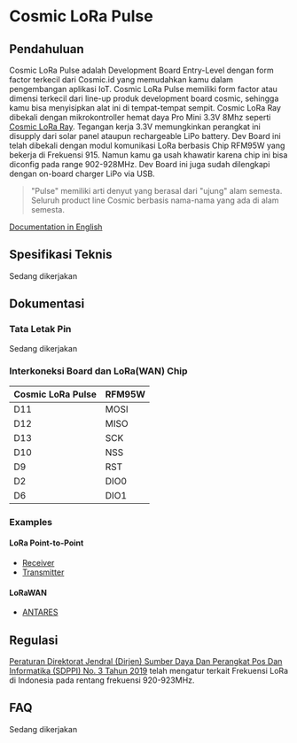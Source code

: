 # Cosmic LoRa Pulse

## Pendahuluan

Cosmic LoRa Pulse adalah Development Board Entry-Level dengan form factor terkecil dari Cosmic.id yang memudahkan kamu dalam pengembangan aplikasi IoT. Cosmic LoRa Pulse memiliki form factor atau dimensi terkecil dari line-up produk development board cosmic, sehingga kamu bisa menyisipkan alat ini di tempat-tempat sempit. Cosmic LoRa Ray dibekali dengan mikrokontroller hemat daya Pro Mini 3.3V 8Mhz seperti [Cosmic LoRa Ray](https://github.com/farizalemuda/cosmic-lora-ray). Tegangan kerja 3.3V memungkinkan perangkat ini disupply dari solar panel ataupun rechargeable LiPo battery. Dev Board ini telah dibekali dengan modul komunikasi LoRa berbasis Chip RFM95W yang bekerja di Frekuensi 915. Namun kamu ga usah khawatir karena chip ini bisa diconfig pada range 902-928MHz. Dev Board ini juga sudah dilengkapi dengan on-board charger LiPo via USB.

> "Pulse" memiliki arti denyut yang berasal dari "ujung" alam semesta. Seluruh product line Cosmic berbasis nama-nama yang ada di alam semesta.

[Documentation in English](https://github.com/farizalemuda/cosmic-lora-pulse)

## Spesifikasi Teknis

Sedang dikerjakan

## Dokumentasi

### Tata Letak Pin

Sedang dikerjakan

### Interkoneksi Board dan LoRa(WAN) Chip

| Cosmic LoRa Pulse | RFM95W |  
|-------------------|------- |
| D11               | MOSI   |
| D12               | MISO   |
| D13               | SCK    |
| D10               | NSS    |
| D9                | RST    |
| D2                | DIO0   |
| D6                | DIO1   |

### Examples

#### LoRa Point-to-Point

* [Receiver](examples/LoRa_P2P_Receiver/LoRa_P2P_Receiver.ino)
* [Transmitter](examples/LoRa_P2P_Transmitter/LoRa_P2P_Transmitter.ino)

#### LoRaWAN

* [ANTARES](examples/LoRaWAN_ANTARES/LoRaWAN_ANTARES.ino)

## Regulasi

[Peraturan Direktorat Jendral (Dirjen) Sumber Daya Dan Perangkat Pos Dan Informatika (SDPPI) No. 3 Tahun 2019](https://web.kominfo.go.id/sites/default/files/users/3997/PERDIRJEN%20SDPPI%20NO%203%20TAHUN%202019%20LPWA.pdf) telah mengatur terkait Frekuensi LoRa di Indonesia pada rentang frekuensi 920-923MHz.

## FAQ

Sedang dikerjakan
